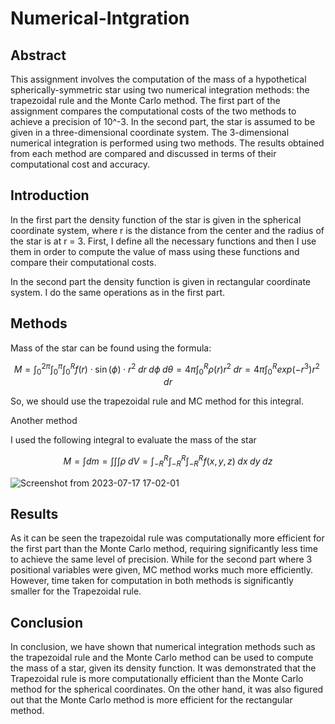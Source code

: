 # Numerical-Intgration

## Abstract
This assignment involves the computation of the mass of a hypothetical spherically-symmetric star using two numerical integration methods: the trapezoidal rule and the Monte Carlo method. The first part of the assignment compares the computational costs of the two methods to achieve a precision of 10^-3. In the second part, the star is assumed to be given in a three-dimensional coordinate system. The 3-dimensional numerical integration is performed using two methods. The results obtained from each method are compared and discussed in terms of their computational cost and accuracy.

## Introduction
In the first part the density function of the star is given in the spherical coordinate system, where r is the distance from the center and the radius of the star is at r = 3. First, I define all the necessary functions and then I use them in order to compute the value of mass using these functions and compare their computational costs.

In the second part the density function is given in rectangular coordinate system. I do the same operations as in the first part.

## Methods
Mass of the star can be found using the formula:


$$ M = \int_0^{2\pi} \int_0^\pi \int_0^R f(r) \cdot \sin(\phi) \cdot r^2 \; dr \; d\phi \; d\theta=4 \pi \int_0^R ρ(r) r^2 \; dr = 4 \pi\int_0^R exp(-r^3) r^2 \; dr$$


So, we should use the trapezoidal rule and MC method for this integral.

Another method

I used the following integral to evaluate the mass of the star


$$ M = \int dm =\int \int \int \rho \;dV =\int_{-R}^R \int_{-R}^R \int_{-R}^R f(x,y,z) \; dx \; dy \; dz $$


![Screenshot from 2023-07-17 17-02-01](https://github.com/leilaakisheva/Numerical-Intgration/assets/128895782/c63e5243-c1c3-46a6-ac06-f8445443f092)

## Results
As it can be seen the trapezoidal rule was computationally more efficient for the first part than the Monte Carlo method, requiring significantly less time to achieve the same level of precision. While for the second part where 3 positional variables were given, MC method works much more efficiently. However, time taken for computation in both methods is significantly smaller for the Trapezoidal rule.

## Conclusion
In conclusion, we have shown that numerical integration methods such as the trapezoidal rule and the Monte Carlo method can be used to compute the mass of a star, given its density function. It was demonstrated that the Trapezoidal rule is more computationally efficient than the Monte Carlo method for the spherical coordinates. On the other hand, it was also figured out that the Monte Carlo method is more efficient for the rectangular method.
